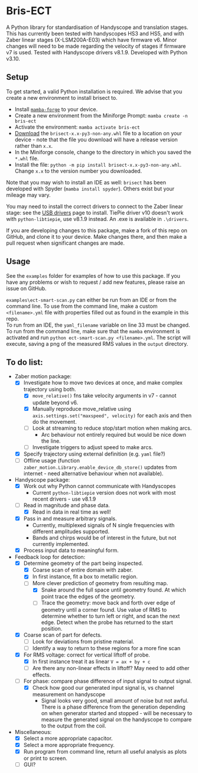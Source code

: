 # Bris-ECT

A Python library for standardisation of Handyscope and translation stages. This has currently been tested with handyscopes HS3 and HS5, and with Zaber linear stages (X-LSM200A-E03) which have firmware v6. Minor changes will need to be made regarding the velocity of stages if firmware v7 is used.
Tested with Handyscope drivers v8.1.9. Developed with Python v3.10.

## Setup

To get started, a valid Python installation is required. We advise that you create a new environment to install brisect to.

- Install [`mamba-forge`](https://github.com/conda-forge/miniforge#mambaforge) to your device.
- Create a new environment from the Miniforge Prompt: `mamba create -n bris-ect`
- Activate the environment: `mamba activate bris-ect`
- [Download](https://github.com/mgchandler/brisect/blob/main/dist/brisect-0.1a2-py3-none-any.whl) the `brisect-x.x-py3-non-any.whl` file to a location on your device - note that the file you download will have a release version rather than `x.x`.
- In the Miniforge console, change to the directory in which you saved the `*.whl` file.
- Install the file: `python -m pip install brisect-x.x-py3-non-any.whl`. Change `x.x` to the version number you downloaded.

Note that you may wish to install an IDE as well: `brisect` has been developed with Spyder (`mamba install spyder`). Others exist but your mileage may vary.

You may need to install the correct drivers to connect to the Zaber linear stage: see the [USB drivers](https://www.zaber.com/software) page to install. TiePie driver v10 doesn't work with `python-libtiepie`, use v8.1.9 instead. An .exe is available in `.\drivers`.

If you are developing changes to this package, make a fork of this repo on GitHub, and clone it to your device. Make changes there, and then make a pull request when significant changes are made.

## Usage

See the `examples` folder for examples of how to use this package. If you have any problems or wish to request / add new features, please raise an issue on GitHub.

`examples\ect-smart-scan.py` can either be run from an IDE or from the command line. To use from the command line, make a custom `<filename>.yml` file with properties filled out as found in the example in this repo.  
To run from an IDE, the `yaml_filename` variable on line 33 must be changed. To run from the command line, make sure that the `mamba` environment is activated and run `python ect-smart-scan.py <filename>.yml`. The script will execute, saving a png of the measured RMS values in the `output` directory.

## To do list:

- Zaber motion package:
	- [x] Investigate how to move two devices at once, and make complex trajectory using both.
		- [x] `move_relative()` fns take velocity arguments in v7 - cannot update beyond v6.
		- [x] Manually reproduce move_relative using `axis.settings.set("maxspeed", velocity)` for each axis and then do the movement.
		- [ ] Look at streaming to reduce stop/start motion when making arcs.
			- Arc behaviour not entirely required but would be nice down the line.
		- [ ] Investigate triggers to adjust speed to make arcs.
	- [x] Specify trajectory using external definition (e.g. `yaml` file?)
	- [ ] Offline usage (function `zaber_motion.Library.enable_device_db_store()` updates from internet - need alternative behaviour when not available).
- Handyscope package:
	- [x] Work out why Python cannot communicate with Handyscopes
		- Current `python-libtiepie` version does not work with most recent drivers - use v8.1.9
	- [ ] Read in magnitude and phase data.
		- [x] Read in data in real time as well!
	- [x] Pass in and measure arbitrary signals.
		- Currently, multiplexed signals of N single frequencies with different amplitudes supported.
		- Bands and chirps would be of interest in the future, but not currently implemented.
	- [x] Process input data to meaningful form.
- Feedback loop for detection:
	- [x] Determine geometry of the part being inspected.
		- [x] Coarse scan of entire domain with zaber.
		- [x] In first instance, fit a box to metallic region.
		- [ ] More clever prediction of geometry from resulting map.
		  - [x] Snake around the full space until geometry found. At which point trace the edges of the geometry.
		  - [ ] Trace the geometry: move back and forth over edge of geometry until a corner found. Use value of RMS to determine whether to turn left or right, and scan the next edge. Detect when the probe has returned to the start position.
	- [x] Coarse scan of part for defects.
		- [ ] Look for deviations from pristine material.
		- [ ] Identify a way to return to these regions for a more fine scan
	- [x] For RMS voltage: correct for vertical liftoff of probe.
		- [x] In first instance treat it as linear `V = ax + by + c`
		- [ ] Are there any non-linear effects in liftoff? May need to add other effects.
	- [ ] For phase: compare phase difference of input signal to output signal.
		- [x] Check how good our generated input signal is, vs channel measurement on handyscope
			- Signal looks very good, small amount of noise but not awful.  
			  There is a phase difference from the generation depending on when generator started and stopped - will be necessary to measure the generated signal on the handyscope to compare to the output from the coil.
- Miscellaneous:
	- [x] Select a more appropriate capacitor.
	- [x] Select a more appropriate frequency.
	- [x] Run program from command line, return all useful analysis as plots or print to screen.
	- [ ] GUI?
